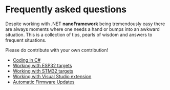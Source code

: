 # Frequently asked questions

Despite working with .NET **nanoFramework** being tremendously easy there are always moments where one needs a hand or bumps into an awkward situation. This is a collection of tips, pearls of wisdom and answers to frequent situations.

Please do contribute with your own contribution!

- [Coding in C#](coding-in-csharp.md)
- [Working with ESP32 targets](working-with-esp32-targets.md)
- [Working with STM32 targets](working-with-stm32-targets.md)
- [Working with Visual Studio extension](working-with-vs-extension.md)
- [Automatic Firmware Updates](automatic-firmware-updates.md)
